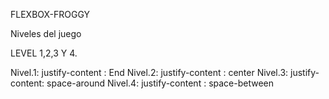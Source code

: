 FLEXBOX-FROGGY

Niveles del juego 

LEVEL 1,2,3 Y 4.


Nivel.1: justify-content : End
Nivel.2: justify-content : center
Nivel.3: justify-content: space-around
Nivel.4: justify-content : space-between
